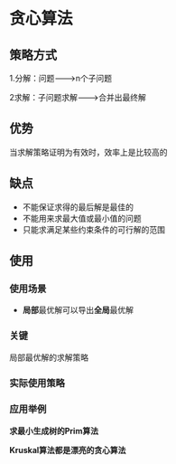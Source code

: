 # 贪心算法

## 策略方式

1.分解：问题--->n个子问题

2求解：子问题求解--->合并出最终解

## 优势

当求解策略证明为有效时，效率上是比较高的

## 缺点

- 不能保证求得的最后解是最佳的
- 不能用来求最大值或最小值的问题
- 只能求满足某些约束条件的可行解的范围

## 使用

### 使用场景

- **局部**最优解可以导出**全局**最优解

### 关键

局部最优解的求解策略

### 实际使用策略

### 应用举例

**求最小生成树的Prim算法**

**Kruskal算法都是漂亮的贪心算法**



